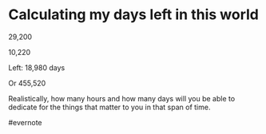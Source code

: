 # Calculating my days left in this world

29,200

10,220

Left: 18,980 days

Or 455,520

Realistically, how many hours and how many days will you be able to dedicate for the things that matter to you in that span of time.

\#evernote

